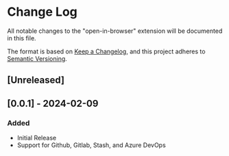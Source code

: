 # Change Log

All notable changes to the "open-in-browser" extension will be documented in this file.

The format is based on [Keep a Changelog](https://keepachangelog.com/en/1.1.0/),
and this project adheres to [Semantic Versioning](https://semver.org/spec/v2.0.0.html).

## [Unreleased]

## [0.0.1] - 2024-02-09

### Added

- Initial Release
- Support for Github, Gitlab, Stash, and Azure DevOps
